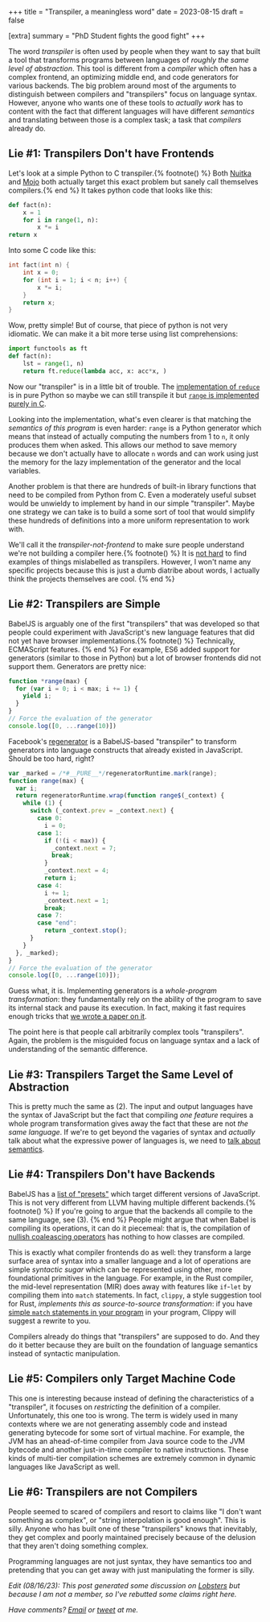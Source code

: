 +++
title = "Transpiler, a meaningless word"
date = 2023-08-15
draft = false

[extra]
summary = "PhD Student fights the good fight"
+++

The word *transpiler* is often used by people when they want to say that built a tool that transforms programs between languages of
*roughly the same level of abstraction*.
This tool is different from a *compiler* which often has a complex frontend, an optimizing middle end, and code generators for various backends.
The big problem around most of the arguments to distinguish between compilers and "transpilers" focus on language syntax. However, anyone who wants one of these tools to *actually work* has to content with the fact that different languages will have different *semantics* and translating between those is a complex task; a task that *compilers* already do.

## Lie #1: Transpilers Don't have Frontends

Let's look at a simple Python to C transpiler.{% footnote() %} Both [Nuitka](https://github.com/Nuitka/Nuitka) and [Mojo](https://docs.modular.com/mojo/) both actually target this exact problem but sanely call themselves compilers.{% end %} It takes python code that looks like this:
```py
def fact(n):
    x = 1
    for i in range(1, n):
        x *= i
return x
```

Into some C code like this:
```C
int fact(int n) {
    int x = 0;
    for (int i = 1; i < n; i++) {
        x *= i;
    }
    return x;
}
```

Wow, pretty simple! But of course, that piece of python is not very idiomatic. We can make it a bit more terse using list comprehensions:
```py
import functools as ft
def fact(n):
    lst = range(1, n)
    return ft.reduce(lambda acc, x: acc*x, )
```

Now our "transpiler" is in a little bit of trouble.
The [implementation of `reduce`][py-reduce] is in pure Python so maybe we can still transpile it but [`range` is implemented purely in C][py-range].

Looking into the implementation, what's even clearer is that matching the *semantics of this program* is even harder:
`range` is a Python generator which means that instead of actually computing the numbers from 1 to `n`, it only produces them when asked.
This allows our method to save memory because we don't actually have to allocate `n` words and can work using just the memory for the lazy
implementation of the generator and the local variables.

Another problem is that there are hundreds of built-in library functions that need to be compiled from Python from C.
Even a moderately useful subset would be unwieldy to implement by hand in our simple "transpiler".
Maybe one strategy we can take is to build a some sort of tool that would simplify these hundreds of definitions into a more uniform representation
to work with.

We'll call it the *transpiler-not-frontend* to make sure people understand we're not building a compiler here.{% footnote() %}
It is [not hard](https://github.com/topics/transpiler) to find examples of things mislabelled as transpilers. However, I won't name any specific projects because this is just a dumb diatribe about words, I actually think the projects themselves are cool.
{% end %}

## Lie #2: Transpilers are Simple

BabelJS is arguably one of the first "transpilers" that was developed so that people could experiment with JavaScript's new language features that did not yet have browser implementations.{% footnote() %} Technically, ECMAScript features. {% end %}
For example, ES6 added support for generators (similar to those in Python) but a lot of browser frontends did not support them.
Generators are pretty nice:
```js
function *range(max) {
  for (var i = 0; i < max; i += 1) {
    yield i;
  }
}
// Force the evaluation of the generator
console.log([0, ...range(10)])
```

Facebook's [regenerator][] is a BabelJS-based "transpiler" to transform generators into language constructs that already existed
in JavaScript. Should be too hard, right?
```js
var _marked = /*#__PURE__*/regeneratorRuntime.mark(range);
function range(max) {
  var i;
  return regeneratorRuntime.wrap(function range$(_context) {
    while (1) {
      switch (_context.prev = _context.next) {
        case 0:
          i = 0;
        case 1:
          if (!(i < max)) {
            _context.next = 7;
            break;
          }
          _context.next = 4;
          return i;
        case 4:
          i += 1;
          _context.next = 1;
          break;
        case 7:
        case "end":
          return _context.stop();
      }
    }
  }, _marked);
}
// Force the evaluation of the generator
console.log([0, ...range(10)]);
```

Guess what, it is. Implementing generators is a *whole-program transformation*: they fundamentally rely on the ability of the program to save its internal stack and pause its execution. In fact, making it fast requires enough tricks that [we wrote a paper on it][stopify].

The point here is that people call arbitrarily complex tools "transpilers". Again, the problem is the misguided focus on language syntax and a lack of understanding of the semantic difference.

## Lie #3: Transpilers Target the Same Level of Abstraction

This is pretty much the same as (2). The input and output languages have the syntax of JavaScript but the fact that compiling *one feature* requires a whole program transformation gives away the fact that these are not *the same language*.
If we're to get beyond the vagaries of syntax and *actually* talk about what the expressive power of languages is, we need to [talk about semantics][pwl-ep].

## Lie #4: Transpilers Don't have Backends

BabelJS has a [list of "presets"][babel-presets] which target different versions of JavaScript.
This is not very different from LLVM having multiple different backends.{% footnote() %} If you're going to argue that the backends all compile to the same language, see (3). {% end %} People might argue that when Babel is compiling its operations, it can do it piecemeal: that is, the compilation of [nullish coaleascing operators][js-nullish] has nothing to how classes are compiled.

This is exactly what compiler frontends do as well: they transform a large surface area of syntax into a smaller language and a lot of operations are simple *syntactic sugar* which can be represented using other, more foundational primitives in the language.
For example, in the Rust compiler, the mid-level representation (MIR) does away with features like `if`-`let` by compiling them into `match` statements. In fact, `clippy`, a style suggestion tool for Rust, *implements this as source-to-source transformation*: if you have [simple `match` statements in your program][single-match] in your program, Clippy will suggest a rewrite to you.

Compilers already do things that "transpilers" are supposed to do. And they do it better because they are built on the foundation of language semantics instead of syntactic manipulation.

## Lie #5: Compilers only Target Machine Code

This one is interesting because instead of defining the characteristics of a "transpiler", it focuses on *restricting* the definition of a compiler.
Unfortunately, this one too is wrong. The term is widely used in many contexts where we are not generating assembly code and instead generating bytecode for some sort of virtual machine.
For example, the JVM has an ahead-of-time compiler from Java source code to the JVM bytecode and another just-in-time compiler to native instructions. These kinds of multi-tier compilation schemes are extremely common in dynamic languages like JavaScript as well.


## Lie #6: Transpilers are not Compilers

People seemed to scared of compilers and resort to claims like "I don't want something as complex", or "string interpolation is good enough". This is silly. Anyone who has built one of these "transpilers" knows that inevitably, they get complex and poorly maintained precisely because of the delusion that they aren't doing something complex.

Programming languages are not just syntax, they have semantics too and pretending that you can get away with just manipulating the former is silly.

*Edit (08/16/23): This post generated some discussion on [Lobsters][] but because I am not a member, so I've rebutted some claims right here.*

_Have comments? [Email](mailto:rachit.nigam12@gmail.com) or [tweet](https://twitter.com/notypes) at me._


[py-reduce]: https://github.com/python/cpython/blob/main/Lib/functools.py#L237
[py-range]: https://github.com/python/cpython/blob/d66bc9e8a7a8d6774d912a4b9d151885c4d8de1d/Objects/rangeobject.c#L24
[babel-presets]: https://babeljs.io/docs/babel-preset-env
[regenerator]:http://facebook.github.io/regenerator/
[stopify]: /files/pubs/stopify-pldi18.pdf
[pwl-ep]: https://www.youtube.com/watch?v=43XaZEn2aLc
[single-match]: https://rust-lang.github.io/rust-clippy/master/index.html#/single_match
[js-nullish]: https://developer.mozilla.org/en-US/docs/Web/JavaScript/Reference/Operators/Nullish_coalescing_assignment
[lobsters]: https://lobste.rs/s/id9jet/transpiler_meaningless_word
[Nuitka]: https://github.com/Nuitka/Nuitka
[Mojo]: https://docs.modular.com/mojo/